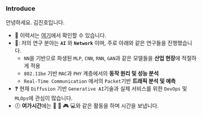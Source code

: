 ### Introduce
안녕하세요. 김진호입니다. 

* :pencil: 이력서는 [여기](https://violet0929.github.io)에서 확인할 수 있습니다.
* 📖: 저의 연구 분야는 **```AI```** 와 **```Network```** 이며, 주로 아래와 같은 연구들을 진행했습니다. 
  - ```NN```을 기반으로 파생된 ```MLP```, ```CNN```, ```RNN```, ```GAN```과 같은 모델들을 **산업 현장**에 적절하게 적용
  - ```802.11be``` 기반 ```MAC```과 ```PHY``` 계층에서의 **동작 원리 및 성능 분석**
  - ```Real-Time Communication``` 에서의 ```Packet```기반 **트래픽 분석 및 예측**
* :question: 현재 ```Diffusion``` 기반 ```Generative AI```기술과 실제 서비스를 위한 ```DevOps``` 및 ```MLOps```에 관심이 많습니다.
* :clock7: **여가시간**에는 :musical_note: :walking: :video_game: :computer:와 같은 활동을 하며 시간을 보냅니다.
